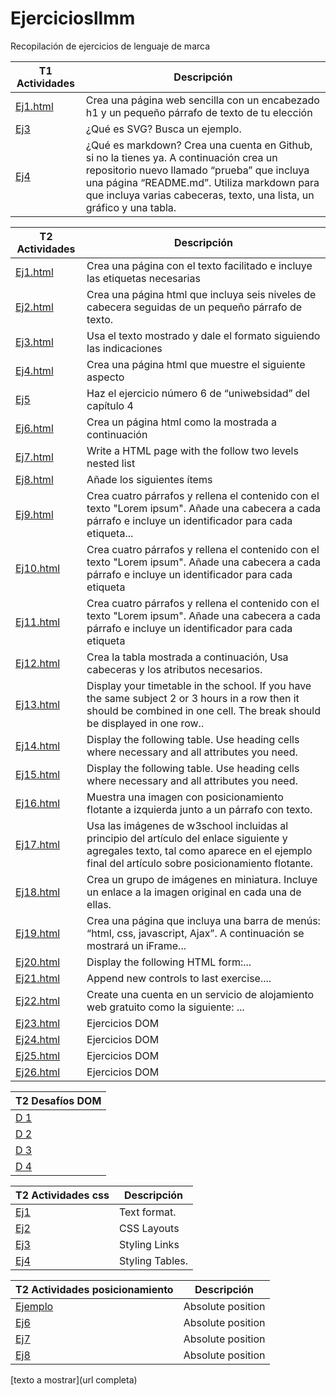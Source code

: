 # Ejerciciosllmm
Recopilación de ejercicios de lenguaje de marca


| T1 Actividades| Descripción|
| ----- | ----- |
| [Ej1.html](https://github.com/celiustp/Ejerciciosllmm/blob/master/Tema%201/Ej%201.html)| Crea una página web sencilla con un encabezado h1 y un pequeño párrafo de texto de tu elección|
| [Ej3](https://github.com/celiustp/Ejerciciosllmm/blob/master/Tema%201/Ej%203)| ¿Qué es SVG? Busca un ejemplo.|
| [Ej4](https://github.com/celiustp/Prueba)| ¿Qué es markdown? Crea una cuenta en Github, si no la tienes ya. A continuación crea un repositorio nuevo llamado “prueba” que incluya una página “README.md”. Utiliza markdown para que incluya varias cabeceras, texto, una lista, un gráfico y una tabla.|

| T2 Actividades| Descripción|
| ----- | ----- |
| [Ej1.html](https://github.com/celiustp/Ejerciciosllmm/blob/master/Tema%202/Ej1.html)| Crea una página con el texto facilitado e incluye las etiquetas necesarias|
| [Ej2.html](https://github.com/celiustp/Ejerciciosllmm/blob/master/Tema%202/Ej2.html)| Crea una página html que incluya seis niveles de cabecera seguidas de un pequeño párrafo de texto.|
| [Ej3.html](https://github.com/celiustp/Ejerciciosllmm/blob/master/Tema%202/Ej3.html)| Usa el texto mostrado y dale el formato siguiendo las indicaciones|
| [Ej4.html](https://github.com/celiustp/Ejerciciosllmm/blob/master/Tema%202/Ej4.html)| Crea una página html que muestre el siguiente aspecto|
| [Ej5](https://github.com/celiustp/Ejerciciosllmm/tree/master/Tema%202/ejerciciosLLMM/tema2/ejercicio5/misitio.com)| Haz el ejercicio número 6 de “uniwebsidad” del capítulo 4|
| [Ej6.html](https://github.com/celiustp/Ejerciciosllmm/blob/master/Tema%202/Ej6.html)| Crea un página html como la mostrada a continuación|
| [Ej7.html](https://github.com/celiustp/Ejerciciosllmm/blob/master/Tema%202/Ej7.html)| Write a HTML page with the follow two levels nested list|
| [Ej8.html](https://github.com/celiustp/Ejerciciosllmm/blob/master/Tema%202/Ej8.html)| Añade los siguientes ítems|
| [Ej9.html](https://github.com/celiustp/Ejerciciosllmm/blob/master/Tema%202/Ej9.html)| Crea cuatro párrafos y rellena el contenido con el texto "Lorem ipsum". Añade una cabecera a cada párrafo e incluye un identificador para cada etiqueta...|
| [Ej10.html](https://github.com/celiustp/Ejerciciosllmm/blob/master/Tema%202/Ej10.html)| Crea cuatro párrafos y rellena el contenido con el texto "Lorem ipsum". Añade una cabecera a cada párrafo e incluye un identificador para cada etiqueta|
| [Ej11.html](https://github.com/celiustp/Ejerciciosllmm/blob/master/Tema%202/Ej11.html)| Crea cuatro párrafos y rellena el contenido con el texto "Lorem ipsum". Añade una cabecera a cada párrafo e incluye un identificador para cada etiqueta|
| [Ej12.html](https://github.com/celiustp/Ejerciciosllmm/blob/master/Tema%202/Ej12.html)| Crea la tabla mostrada a continuación, Usa cabeceras y los atributos necesarios.|
| [Ej13.html](https://github.com/celiustp/Ejerciciosllmm/blob/master/Tema%202/Ej13.html)| Display your  timetable in the school. If you have the same subject 2 or 3 hours in a row then it should be combined in one cell. The break should be displayed in one row..|
| [Ej14.html](https://github.com/celiustp/Ejerciciosllmm/blob/master/Tema%202/Ej14.html)| Display the following table. Use heading cells where necessary and all attributes you need.|
| [Ej15.html](https://github.com/celiustp/Ejerciciosllmm/blob/master/Tema%202/Ej15.html)| Display the following table. Use heading cells where necessary and all attributes you need.|
| [Ej16.html](https://github.com/celiustp/Ejerciciosllmm/blob/master/Tema%202/Ej16/Ej16.html)| Muestra una imagen con posicionamiento flotante a izquierda junto a un párrafo con texto.|
| [Ej17.html](https://github.com/celiustp/Ejerciciosllmm/blob/master/Tema%202/Ej17/Ej17.html)| Usa las imágenes de w3school incluidas al principio del artículo del enlace siguiente y agregales texto, tal como aparece en el ejemplo final del artículo sobre posicionamiento flotante.|
| [Ej18.html](https://github.com/celiustp/Ejerciciosllmm/blob/master/Tema%202/Ej18/Ej18.html)| Crea un grupo de imágenes en miniatura. Incluye un enlace a la imagen original en cada una de ellas.|
| [Ej19.html](https://github.com/celiustp/Ejerciciosllmm/blob/master/Tema%202/Ej19.html)| Crea una página que incluya una barra de menús: “html, css, javascript, Ajax”. A continuación se mostrará un iFrame...|
| [Ej20.html](https://github.com/celiustp/Ejerciciosllmm/blob/master/Tema%202/Ej20.html)| Display the following HTML form:...|
| [Ej21.html](https://github.com/celiustp/Ejerciciosllmm/blob/master/Tema%202/Ej21.html)| Append new controls to last exercise....|
| [Ej22.html](https://github.com/celiustp/Ejerciciosllmm/tree/master/Tema%202/Ej22)| Create una cuenta en un servicio de alojamiento web gratuito como la siguiente: ...|
| [Ej23.html](https://github.com/celiustp/Ejerciciosllmm/blob/master/Tema%202/DOM/Ej23.html)| Ejercicios DOM|
| [Ej24.html](https://github.com/celiustp/Ejerciciosllmm/blob/master/Tema%202/DOM/Ej24.html)| Ejercicios DOM|
| [Ej25.html](https://github.com/celiustp/Ejerciciosllmm/blob/master/Tema%202/DOM/Ej25.html)| Ejercicios DOM|
| [Ej26.html](https://github.com/celiustp/Ejerciciosllmm/blob/master/Tema%202/DOM/Ej26.html)| Ejercicios DOM|

| T2 Desafíos DOM|
| ----- |
| [D 1]()|
| [D 2]()|
| [D 3]()|
| [D 4]()|

| T2 Actividades css| Descripción|
| ----- | ----- |
| [Ej1](https://github.com/celiustp/Ejerciciosllmm/tree/master/css/Ej1)| Text format.|
| [Ej2](https://github.com/celiustp/Ejerciciosllmm/blob/master/css/Ej2.html)| CSS Layouts|
| [Ej3](https://github.com/celiustp/Ejerciciosllmm/blob/master/css/Ej3.html)| Styling Links|
| [Ej4](https://github.com/celiustp/Ejerciciosllmm/blob/master/css/Ej4.html)|  Styling Tables.|

| T2 Actividades posicionamiento | Descripción|
| ----- | ----- |
| [Ejemplo](https://github.com/celiustp/Ejerciciosllmm/tree/master/css/Coordenadas/Ej%20ejemplo)| Absolute position|
| [Ej6](https://github.com/celiustp/Ejerciciosllmm/tree/master/css/Coordenadas/Ej6)| Absolute position|
| [Ej7](https://github.com/celiustp/Ejerciciosllmm/tree/master/css/Coordenadas/Ej7)| Absolute position|
| [Ej8](https://github.com/celiustp/Ejerciciosllmm/tree/master/css/Coordenadas/Ej8)| Absolute position|



[texto a mostrar](url completa)

